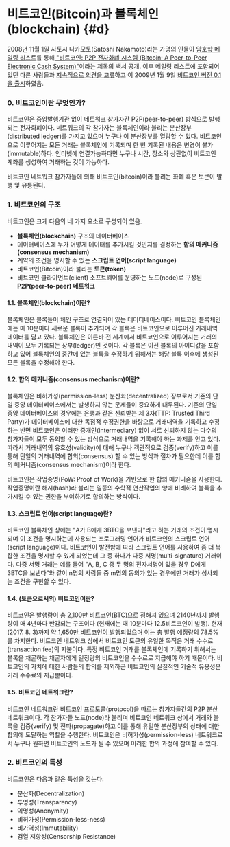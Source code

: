 # 비트코인\(Bitcoin\)과 블록체인\(blockchain\) {#d}

2008년 11월 1일 사토시 나카모토\(Satoshi Nakamoto\)라는 가명의 인물이 [암호학 메일링 리스트](http://satoshi.nakamotoinstitute.org/emails/cryptography/1/#selection-14.11-51.41)를 통해[ "비트코인: P2P 전자화폐 시스템 \(Bitcoin: A Peer-to-Peer Electronic Cash System\)"](http://www.bitcoin.org/bitcoin.pdf)이라는 제목의 백서 공개. 이후 메일링 리스트에 포함되어 있던 다른 사람들과 [지속적으로 의견을 교류](http://satoshi.nakamotoinstitute.org/emails/cryptography/)하고 이 2009년 1월 9일 [비트코인 버전 0.1을 출시](http://satoshi.nakamotoinstitute.org/emails/cryptography/16/#selection-19.39-23.43)하였음.

### 0. 비트코인이란 무엇인가?

비트코인은 중앙발행기관 없이 네트워크 참가자간 P2P\(peer-to-peer\) 방식으로 발행되는 전자화폐이다. 네트워크의 각 참가자는 블록체인이라 불리는 분산장부\(distributed ledger\)를 가지고 있으며 누구나 이 분산장부를 열람할 수 있다. 비트코인으로 이루어지는 모든 거래는 블록체인에 기록되며 한 번 기록된 내용은 변경이 불가\(immutable\)하다. 인터넷에 연결가능하다면 누구나 시간, 장소와 상관없이 비트코인 계좌를 생성하여 거래하는 것이 가능하다.

비트코인 네트워크 참가자들에 의해 비트코인\(bitcoin\)이라 불리는 화폐 혹은 토큰이 발행 및 유통된다.

### 1. 비트코인의 구조

비트코인은 크게 다음의 네 가지 요소로 구성되어 있음.

* **블록체인\(blockchain\)** 구조의 데이터베이스
* 데이터베이스에 누가 어떻게 데이터를 추가시킬 것인지를 결정하는 **합의 메커니즘\(consensus mechanism\)**
* 계약의 조건을 명시할 수 있는 **스크립트 언어\(script language\)** 
* 비트코인\(Bitcoin\)이라 불리는 **토큰\(token\)**
* 비트코인 클라이언트\(client\) 소프트웨어를 운영하는 노드\(node\)로 구성된 **P2P\(peer-to-peer\) 네트워크**

#### 1.1. 블록체인\(blockchain\)이란?

블록체인은 블록들이 체인 구조로 연결되어 있는 데이터베이스이다. 비트코인 블록체인에는 매 10분마다 새로운 블록이 추가되며 각 블록은 비트코인으로 이루어진 거래내역 데이터를 담고 있다. 블록체인은 이른바 전 세계에서 비트코인으로 이루어지는 거래의 내역이 모두 기록되는 장부\(ledger\)인 것이다. 각 블록은 이전 블록의 아이디값을 포함하고 있어 블록체인의 중간에 있는 블록을 수정하기 위해서는 해당 블록 이후에 생성된 모든 블록을 수정해야 한다.

#### 1.2. 합의 메커니즘\(consensus mechanism\)이란?

블록체인은 비허가성\(permission-less\) 분산화\(decentralized\) 장부로서 기존의 단일 중앙 데이터베이스에서는 발생하지 않는 문제들이 중요하게 대두된다. 기존의 단일 중앙 데이터베이스의 경우에는 은행과 같은 신뢰받는 제 3자\(TTP: Trusted Third Party\)가 데이터베이스에 대한 독점적 수정권한을 바탕으로 거래내역을 기록하고 수정하는 반면 비트코인은 이러한 중개인\(intermediary\) 없이 서로 신뢰하지 않는 다수의 참가자들이 모두 동의할 수 있는 방식으로 거래내역을 기록해야 하는 과제를 안고 있다. 따라서 거래내역의 유효성\(validity\)에 대해 누구나 객관적으로 검증\(verify\)하고 이를 통해 단일의 거래내역에 합의\(consensus\) 할 수 있는 방식과 절차가 필요한데 이를 합의 메커니즘\(consensus mechanism\)이라 한다.

비트코인은 작업증명\(PoW: Proof of Work\)을 기반으로 한 합의 메커니즘을 사용한다. 작업증명이란 해시\(hash\)라 불리는 일종의 수학적 연산작업의 양에 비례하여 블록을 추가시킬 수 있는 권한을 부여하기로 합의하는 방식이다.

#### 1.3. 스크립트 언어\(script language\)란?

비트코인 블록체인 상에는 "A가 B에게 3BTC을 보낸다"라고 하는 거래의 조건이 명시되며 이 조건을 명시하는데 사용되는 프로그래밍 언어가 비트코인의 스크립트 언어\(script language\)이다. 비트코인이 발전함에 따라 스크립트 언어를 사용하여 좀 더 복잡한 조건을 명시할 수 있게 되었는데 그 중 하나가 다중 서명\(multi-signature\) 거래이다. 다중 서명 거래는 예를 들어 "A, B, C 중 두 명의 전자서명이 있을 경우 D에게 3BTC을 보낸다"와 같이 n명의 사람들 중 m명의 동의가 있는 경우에만 거래가 성사되는 조건을 구현할 수 있다. 

#### 1.4. \(토큰으로서의\) 비트코인이란?

비트코인은 발행량이 총 2,100만 비트코인\(BTC\)으로 정해져 있으며 2140년까지 발행량이 매 4년마다 반감되는 구조이다 \(현재에는 매 10분마다 12.5비트코인이 발행\). 현재\(2017. 8. 3\)까지 [약 1,650만 비트코인이 발행](http://www.bitcoinblockhalf.com/)되었으며 이는 총 발행 예정량의 78.5%를 차지한다. 비트코인 네트워크 상에서 비트코인 토큰의 유일한 목적은 거래 수수료\(transaction fee\)의 지불이다. 특정 비트코인 거래를 블록체인에 기록하기 위해서는 블록을 채굴하는 채굴자에게 일정량의 비트코인을 수수료로 지급해야 하기 때문이다. 비트코인의 가치에 대한 사람들의 합의를 제외하곤 비트코인의 실질적인 기술적 유용성은 거래 수수료의 지급뿐이다.

#### 1.5. 비트코인 네트워크란?

비트코인 네트워크란 비트코인 프로토콜\(protocol\)을 따르는 참가자들간의 P2P 분산 네트워크이다. 각 참가자들 노드\(node\)라 불리며 비트코인 네트워크 상에서 거래와 블록을 검증\(verify\) 및 전파\(propagate\)하고 이를 통해 유일한 분산장부의 상태에 대한 합의에 도달하는 역할을 수행한다. 비트코인은 비허가성\(permission-less\) 네트워크로서 누구나 원하면 비트코인의 노드가 될 수 있으며 이러한 합의 과정에 참여할 수 있다.

### 2. 비트코인의 특성

비트코인은 다음과 같은 특성을 갖는다.

* 분산화\(Decentralization\)
* 투명성\(Transparency\)
* 익명성\(Anonymity\)
* 비허가성\(Permission-less-ness\)
* 비가역성\(Immutability\)
* 검열 저항성\(Censorship Resistance\)



